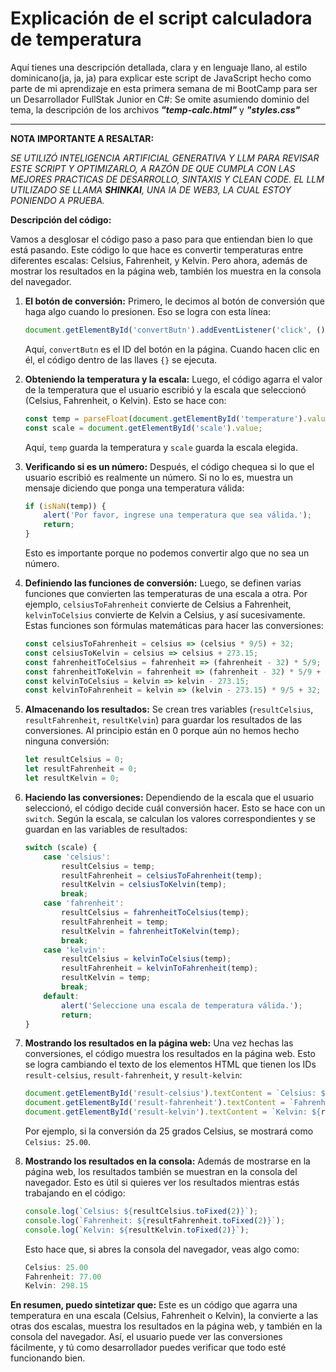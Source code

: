 # Explicación de el script calculadora de temperatura

Aquí tienes una descripción detallada, clara y en lenguaje llano, al estilo dominicano(ja, ja, ja) para explicar este script de JavaScript hecho como parte de mi aprendizaje en esta primera semana de mi BootCamp para ser un Desarrollador FullStak Junior en C#: Se omite asumiendo dominio del tema, la descripción de los archivos __*"temp-calc.html"*__ y __*"styles.css"*__

---
__NOTA IMPORTANTE A RESALTAR:__

*SE UTILIZÓ INTELIGENCIA ARTIFICIAL GENERATIVA Y LLM PARA REVISAR ESTE SCRIPT Y OPTIMIZARLO, A RAZÓN DE QUE CUMPLA CON LAS MEJORES PRACTICAS DE DESARROLLO, SINTAXIS Y CLEAN CODE. EL LLM UTILIZADO SE LLAMA __SHINKAI__, UNA IA DE WEB3, LA CUAL ESTOY PONIENDO A PRUEBA.*

__Descripción del código:__

Vamos a desglosar el código paso a paso para que entiendan bien lo que está pasando. Este código lo que hace es convertir temperaturas entre diferentes escalas: Celsius, Fahrenheit, y Kelvin. Pero ahora, además de mostrar los resultados en la página web, también los muestra en la consola del navegador.

1. __El botón de conversión:__
   Primero, le decimos al botón de conversión que haga algo cuando lo presionen. Eso se logra con esta línea:

   ```javascript
   document.getElementById('convertButn').addEventListener('click', () => {
   ```

   Aquí, `convertButn` es el ID del botón en la página. Cuando hacen clic en él, el código dentro de las llaves `{}` se ejecuta.

2. __Obteniendo la temperatura y la escala:__
   Luego, el código agarra el valor de la temperatura que el usuario escribió y la escala que seleccionó (Celsius, Fahrenheit, o Kelvin). Esto se hace con:

   ```javascript
   const temp = parseFloat(document.getElementById('temperature').value);
   const scale = document.getElementById('scale').value;
   ```

   Aquí, `temp` guarda la temperatura y `scale` guarda la escala elegida.

3. __Verificando si es un número:__
   Después, el código chequea si lo que el usuario escribió es realmente un número. Si no lo es, muestra un mensaje diciendo que ponga una temperatura válida:

   ```javascript
   if (isNaN(temp)) {
       alert('Por favor, ingrese una temperatura que sea válida.');
       return;
   }
   ```

   Esto es importante porque no podemos convertir algo que no sea un número.

4. __Definiendo las funciones de conversión:__
   Luego, se definen varias funciones que convierten las temperaturas de una escala a otra. Por ejemplo, `celsiusToFahrenheit` convierte de Celsius a Fahrenheit, `kelvinToCelsius` convierte de Kelvin a Celsius, y así sucesivamente. Estas funciones son fórmulas matemáticas para hacer las conversiones:

   ```javascript
   const celsiusToFahrenheit = celsius => (celsius * 9/5) + 32;
   const celsiusToKelvin = celsius => celsius + 273.15;
   const fahrenheitToCelsius = fahrenheit => (fahrenheit - 32) * 5/9;
   const fahrenheitToKelvin = fahrenheit => (fahrenheit - 32) * 5/9 + 273.15;
   const kelvinToCelsius = kelvin => kelvin - 273.15;
   const kelvinToFahrenheit = kelvin => (kelvin - 273.15) * 9/5 + 32;
   ```

5. __Almacenando los resultados:__
   Se crean tres variables (`resultCelsius`, `resultFahrenheit`, `resultKelvin`) para guardar los resultados de las conversiones. Al principio están en 0 porque aún no hemos hecho ninguna conversión:

   ```javascript
   let resultCelsius = 0;
   let resultFahrenheit = 0;
   let resultKelvin = 0;
   ```

6. __Haciendo las conversiones:__
   Dependiendo de la escala que el usuario seleccionó, el código decide cuál conversión hacer. Esto se hace con un `switch`. Según la escala, se calculan los valores correspondientes y se guardan en las variables de resultados:

   ```javascript
   switch (scale) {
       case 'celsius':
           resultCelsius = temp;
           resultFahrenheit = celsiusToFahrenheit(temp);
           resultKelvin = celsiusToKelvin(temp);
           break;
       case 'fahrenheit':
           resultCelsius = fahrenheitToCelsius(temp);
           resultFahrenheit = temp;
           resultKelvin = fahrenheitToKelvin(temp);
           break;
       case 'kelvin':
           resultCelsius = kelvinToCelsius(temp);
           resultFahrenheit = kelvinToFahrenheit(temp);
           resultKelvin = temp;
           break;
       default:
           alert('Seleccione una escala de temperatura válida.');
           return;
   }
   ```

7. __Mostrando los resultados en la página web:__
   Una vez hechas las conversiones, el código muestra los resultados en la página web. Esto se logra cambiando el texto de los elementos HTML que tienen los IDs `result-celsius`, `result-fahrenheit`, y `result-kelvin`:

   ```javascript
   document.getElementById('result-celsius').textContent = `Celsius: ${resultCelsius.toFixed(2)}`;
   document.getElementById('result-fahrenheit').textContent = `Fahrenheit: ${resultFahrenheit.toFixed(2)}`;
   document.getElementById('result-kelvin').textContent = `Kelvin: ${resultKelvin.toFixed(2)}`;
   ```

   Por ejemplo, si la conversión da 25 grados Celsius, se mostrará como `Celsius: 25.00`.

8. __Mostrando los resultados en la consola:__
   Además de mostrarse en la página web, los resultados también se muestran en la consola del navegador. Esto es útil si quieres ver los resultados mientras estás trabajando en el código:

   ```javascript
   console.log(`Celsius: ${resultCelsius.toFixed(2)}`);
   console.log(`Fahrenheit: ${resultFahrenheit.toFixed(2)}`);
   console.log(`Kelvin: ${resultKelvin.toFixed(2)}`);
   ```

   Esto hace que, si abres la consola del navegador, veas algo como:

   ```javascript
   Celsius: 25.00
   Fahrenheit: 77.00
   Kelvin: 298.15
   ```

__En resumen, puedo sintetizar que:__
Este es un código que agarra una temperatura en una escala (Celsius, Fahrenheit o Kelvin), la convierte a las otras dos escalas, muestra los resultados en la página web, y también en la consola del navegador. Así, el usuario puede ver las conversiones fácilmente, y tú como desarrollador puedes verificar que todo esté funcionando bien.
